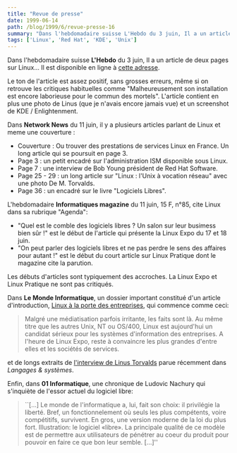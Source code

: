 ```yaml
---
title: "Revue de presse"
date: 1999-06-14
path: /blog/1999/6/revue-presse-16
summary: "Dans l'hebdomadaire suisse L'Hebdo du 3 juin, Il a un article de deux pages sur Linux..."
tags: ['Linux', 'Red Hat', 'KDE', 'Unix']
---
```


<P>
Dans l'hebdomadaire suisse <B>L'Hebdo</B> du 3 juin, Il a un article
de deux pages sur Linux...  Il est disponible en ligne à <A HREF="http://www.webdo.ch/hebdo/hebdo_1999/hebdo_22/labo_22.html">cette adresse</A>.
</P>

<P>
Le ton de l'article est assez positif, sans grosses erreurs, même si on
retrouve les critiques habituelles comme "Malheureusement son installation
est encore laborieuse pour le commun des mortels".
L'article contient en plus une photo de Linus (que je n'avais encore jamais
vue) et un screenshot de KDE / Enlightenment.
</P>

<P>Dans <B>Network News</B> du 11 juin,
il y a plusieurs articles parlant de Linux et meme une couverture :</P>

<UL>

<LI>Couverture : Ou trouver des prestations de services Linux en France.
Un long article qui se poursuit en page 3.
<LI>Page 3 : un petit encadré sur l'administration ISM disponible sous
Linux.
<LI>Page 7 : une interview de Bob Young président de Red Hat Software.
<LI>Page 25 - 29 : un long article sur "Linux : l'Unix à vocation réseau"
avec une photo De M. Torvalds.
<LI>Page 36 : un encadré sur le livre "Logiciels Libres".
</UL>

<P>L'hebdomadaire <B>Informatiques magazine</B> du 11 juin, 15 F, n°85, cite
Linux dans sa rubrique "Agenda":</P>

<UL>

<LI>"Quel est le comble des logiciels libres ? Un salon sur leur busimess
bien sûr !" est le début de l'article qui présente la Linux Expo du 17
et 18 juin.
<LI>"On peut parler des logiciels libres et ne pas perdre le sens des
affaires pour autant !" est le début du court article sur Linux Pratique
dont le magazine cite la parution.
</UL>

<P>Les débuts d'articles sont typiquement des accroches. La Linux Expo et
Linux Pratique ne sont pas critiqués.</P>

<P>Dans <B>Le Monde Informatique</B>, un dossier important constitué
d'un article d'introduction,
<A HREF="http://www.lmi.fr/src/lmi/article/articlel.nsf/article/27F4D703069E52E0C125678D0034C37D?OpenDocument">Linux à la porte des entreprises</A>,
qui commence comme ceci:</P>

<P><BLOCKQUOTE> Malgré une médiatisation parfois irritante, les faits sont
là. Au même titre que les autres Unix, NT ou OS/400, Linux est aujourd'hui
un candidat sérieux pour les systèmes d'information des entreprises. A
l'heure de Linux Expo, reste à convaincre les plus grandes d'entre elles
et les sociétés de services.  </BLOCKQUOTE></P>

<P>et de longs extraits de <A HREF="http://www.lmi.fr/src/lmi/homepage.nsf/Pages/75EA0528A9FA3E0DC1256790005F2AAD?OpenDocument">l'interview
de Linus Torvalds</A> parue récemment dans <EM>Langages &amp;
systèmes</EM>.</P>

<P>
Enfin, dans <B>01 Informatique</B>, une chronique de Ludovic Nachury
qui s'inquiète de l'essor actuel du logiciel libre:
</P>

<BLOCKQUOTE>
``[...] Le monde de l'informatique a, lui,  fait son choix: il privilégie
la liberté. Bref, un fonctionnelement où seuls les plus compétents,
voire compétitifs, survivent. En gros, une version moderne de la loi
du plus fort. Illustration: le logiciel «libre». La principale qualité
de ce modèle est de permettre aux utilisateurs de pénétrer au coeur du
produit pour pouvoir en faire ce que bon leur semble. [...]''
</BLOCKQUOTE>


